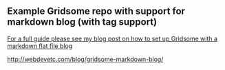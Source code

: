 ## Example Gridsome repo with support for markdown blog (with tag support)

[For a full guide please see my blog post on how to set up Gridsome with a markdown flat file blog](http://webdevetc.com/blog/gridsome-markdown-blog/)

http://webdevetc.com/blog/gridsome-markdown-blog/
